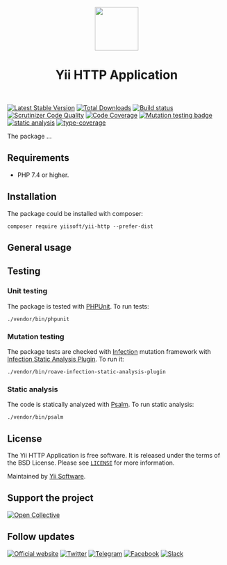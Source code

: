 <p align="center">
    <a href="https://github.com/yiisoft" target="_blank">
        <img src="https://yiisoft.github.io/docs/images/yii_logo.svg" height="100px">
    </a>
    <h1 align="center">Yii HTTP Application</h1>
    <br>
</p>

[![Latest Stable Version](https://poser.pugx.org/yiisoft/yii-http/v/stable.png)](https://packagist.org/packages/yiisoft/yii-http)
[![Total Downloads](https://poser.pugx.org/yiisoft/yii-http/downloads.png)](https://packagist.org/packages/yiisoft/yii-http)
[![Build status](https://github.com/yiisoft/yii-http/workflows/build/badge.svg)](https://github.com/yiisoft/yii-http/actions?query=workflow%3Abuild)
[![Scrutinizer Code Quality](https://scrutinizer-ci.com/g/yiisoft/yii-http/badges/quality-score.png?b=master)](https://scrutinizer-ci.com/g/yiisoft/yii-http/?branch=master)
[![Code Coverage](https://scrutinizer-ci.com/g/yiisoft/yii-http/badges/coverage.png?b=master)](https://scrutinizer-ci.com/g/yiisoft/yii-http/?branch=master)
[![Mutation testing badge](https://img.shields.io/endpoint?style=flat&url=https%3A%2F%2Fbadge-api.stryker-mutator.io%2Fgithub.com%2Fyiisoft%2Fyii-http%2Fmaster)](https://dashboard.stryker-mutator.io/reports/github.com/yiisoft/yii-http/master)
[![static analysis](https://github.com/yiisoft/yii-http/workflows/static%20analysis/badge.svg)](https://github.com/yiisoft/yii-http/actions?query=workflow%3A%22static+analysis%22)
[![type-coverage](https://shepherd.dev/github/yiisoft/yii-http/coverage.svg)](https://shepherd.dev/github/yiisoft/yii-http)

The package ...

## Requirements

- PHP 7.4 or higher.

## Installation

The package could be installed with composer:

```shell
composer require yiisoft/yii-http --prefer-dist
```

## General usage

## Testing

### Unit testing

The package is tested with [PHPUnit](https://phpunit.de/). To run tests:

```shell
./vendor/bin/phpunit
```

### Mutation testing

The package tests are checked with [Infection](https://infection.github.io/) mutation framework with
[Infection Static Analysis Plugin](https://github.com/Roave/infection-static-analysis-plugin). To run it:

```shell
./vendor/bin/roave-infection-static-analysis-plugin
```

### Static analysis

The code is statically analyzed with [Psalm](https://psalm.dev/). To run static analysis:

```shell
./vendor/bin/psalm
```

## License

The Yii HTTP Application is free software. It is released under the terms of the BSD License.
Please see [`LICENSE`](./LICENSE.md) for more information.

Maintained by [Yii Software](https://www.yiiframework.com/).

## Support the project

[![Open Collective](https://img.shields.io/badge/Open%20Collective-sponsor-7eadf1?logo=open%20collective&logoColor=7eadf1&labelColor=555555)](https://opencollective.com/yiisoft)

## Follow updates

[![Official website](https://img.shields.io/badge/Powered_by-Yii_Framework-green.svg?style=flat)](https://www.yiiframework.com/)
[![Twitter](https://img.shields.io/badge/twitter-follow-1DA1F2?logo=twitter&logoColor=1DA1F2&labelColor=555555?style=flat)](https://twitter.com/yiiframework)
[![Telegram](https://img.shields.io/badge/telegram-join-1DA1F2?style=flat&logo=telegram)](https://t.me/yii3en)
[![Facebook](https://img.shields.io/badge/facebook-join-1DA1F2?style=flat&logo=facebook&logoColor=ffffff)](https://www.facebook.com/groups/yiitalk)
[![Slack](https://img.shields.io/badge/slack-join-1DA1F2?style=flat&logo=slack)](https://yiiframework.com/go/slack)
